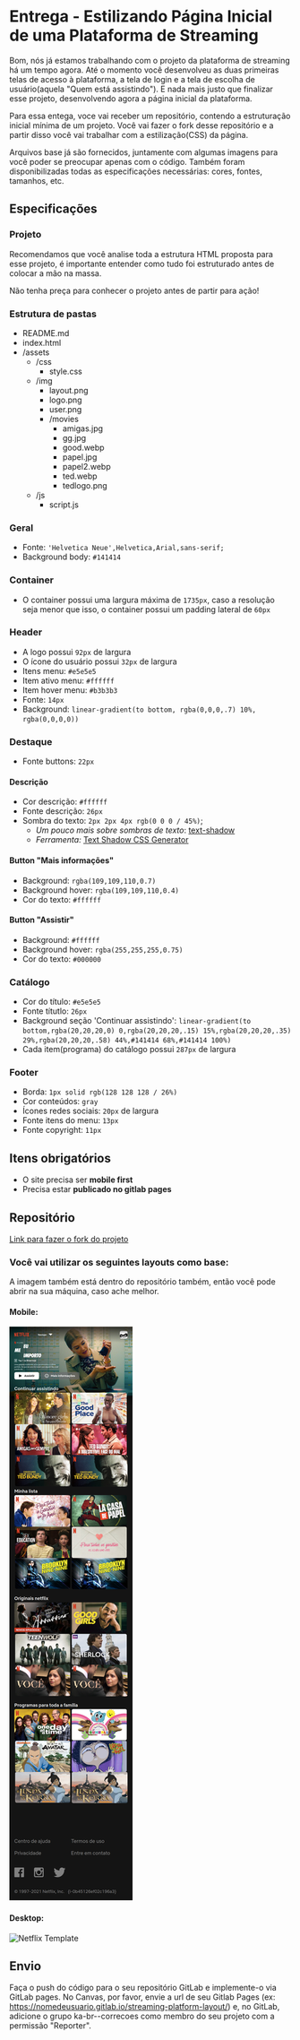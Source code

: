 # Entrega - Estilizando Página Inicial de uma Plataforma de Streaming

Bom, nós já estamos trabalhando com o projeto da plataforma de streaming há um tempo agora. Até o momento você desenvolveu as duas primeiras telas de acesso à plataforma, a tela de login e a tela de escolha de usuário(aquela "Quem está assistindo"). E nada mais justo que finalizar esse projeto, desenvolvendo agora a página inicial da plataforma.

Para essa entega, voce vai receber um repositório, contendo a estruturação inicial mínima de um projeto. Você vai fazer o fork desse repositório e a partir disso você vai trabalhar com a estilização(CSS) da página.

Arquivos base já são fornecidos, juntamente com algumas imagens para você poder se preocupar apenas com o código. Também foram disponibilizadas todas as especificações necessárias: cores, fontes, tamanhos, etc.

## Especificações

### Projeto

Recomendamos que você analise toda a estrutura HTML proposta para esse projeto, é importante entender como tudo foi estruturado antes de colocar a mão na massa. 

Não tenha preça para conhecer o projeto antes de partir para ação!

### Estrutura de pastas

- README.md
- index.html
- /assets
    - /css
        - style.css
    - /img
        - layout.png
        - logo.png
        - user.png
        - /movies
            - amigas.jpg
            - gg.jpg
            - good.webp
            - papel.jpg
            - papel2.webp
            - ted.webp
            - tedlogo.png
    - /js
        - script.js

### Geral

- Fonte: `'Helvetica Neue',Helvetica,Arial,sans-serif;`
- Background body: `#141414`

### Container

- O container possui uma largura máxima de `1735px`, caso a resolução seja menor que isso, o container possui um padding lateral de `60px`

### Header

- A logo possui `92px` de largura
- O ícone do usuário possui `32px` de largura
- Itens menu: `#e5e5e5`
- Item ativo menu: `#ffffff`
- Item hover menu: `#b3b3b3`
- Fonte: `14px`
- Background: `linear-gradient(to bottom, rgba(0,0,0,.7) 10%, rgba(0,0,0,0))`

### Destaque

- Fonte buttons: `22px`

#### Descrição

- Cor descrição: `#ffffff`
- Fonte descrição: `26px`
- Sombra do texto: `2px 2px 4px rgb(0 0 0 / 45%)`;
    - _Um pouco mais sobre sombras de texto_: [text-shadow](https://developer.mozilla.org/en-US/docs/Web/CSS/text-shadow)
    - _Ferramenta:_ [Text Shadow CSS Generator](https://cssgenerator.org/text-shadow-css-generator.html)

#### Button "Mais informações"

- Background: `rgba(109,109,110,0.7)`
- Background hover: `rgba(109,109,110,0.4)`
- Cor do texto: `#ffffff`

#### Button "Assistir"

- Background: `#ffffff`
- Background hover: `rgba(255,255,255,0.75)`
- Cor do texto: `#000000`

### Catálogo

- Cor do título: `#e5e5e5`
- Fonte títutlo: `26px`
- Background seção 'Continuar assistindo': `linear-gradient(to bottom,rgba(20,20,20,0) 0,rgba(20,20,20,.15) 15%,rgba(20,20,20,.35) 29%,rgba(20,20,20,.58) 44%,#141414 68%,#141414 100%)`
- Cada item(programa) do catálogo possui `287px` de largura

### Footer

- Borda: `1px solid rgb(128 128 128 / 26%)`
- Cor conteúdos: `gray`
- Ícones redes sociais: `20px` de largura
- Fonte itens do menu: `13px`
- Fonte copyright: `11px`

## Itens obrigatórios

- O site precisa ser **mobile first**
- Precisa estar **publicado no gitlab pages**

## Repositório

[Link para fazer o fork do projeto](https://gitlab.com/kenzie-academy-brasil/se/fe/sprint-3-css-week/assessment-styling-streaming-platform-home-page)

### Você vai utilizar os seguintes layouts como base:

A imagem também está dentro do repositório também, então você pode abrir na sua máquina, caso ache melhor.

#### Mobile:

![Netflix Template Mobile](assets/img/layout-mobile.png)

#### Desktop:

![Netflix Template](assets/img/layout.png)

## Envio

Faça o push do código para o seu repositório GitLab e implemente-o via GitLab pages. No Canvas, por favor, envie a url de seu Gitlab Pages (ex: https://nomedeusuario.gitlab.io/streaming-platform-layout/) e, no GitLab, adicione o grupo ka-br-<sua-turma>-correcoes como membro do seu projeto com a permissão "Reporter".